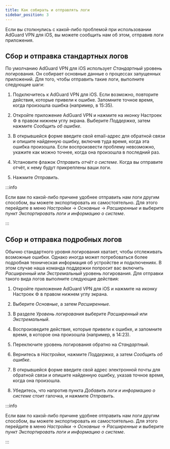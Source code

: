 ```yaml
---
title: Как собирать и отправлять логи
sidebar_position: 3
---
```


Если вы столкнулись с какой-либо проблемой при использовании AdGuard VPN для iOS, вы можете сообщить нам об этом, отправив логи приложения.

## Сбор и отправка стандартных логов

По умолчанию AdGuard VPN для iOS использует *Стандартный* уровень логирования. Он собирает основные данные о процессах запущенных приложений. Для того, чтобы отправить такие логи, выполните следующие шаги:

1. Подключитесь к AdGuard VPN для iOS. Если возможно, повторите действия, которые привели к ошибке. Запомните точное время, когда произошла ошибка (например, в 15:35).

2. Откройте приложение AdGuard VPN и нажмите на иконку Настроек ⚙ в правом нижнем углу экрана. Выберите *Поддержка*, затем нажмите *Сообщить об ошибке*.

3. В открывшейся форме введите свой email-адрес для обратной связи и опишите найденную ошибку, включив туда время, когда эта ошибка произошла. Если воспроизвести проблему невозможно, укажите как можно точнее, когда она произошла в последний раз.

4. Установите флажок *Отправить отчёт о системе*. Когда вы отправите отчёт, к нему будут прикреплены ваши логи.

5. Нажмите *Отправить*.

:::info

Если вам по какой-либо причине удобнее отправить нам логи другим способом, вы можете экспортировать их самостоятельно. Для этого перейдите в меню *Настройки* → *Основные* → *Расширенные* и выберите пункт *Экспортировать логи и информацию о системе*.

:::

## Сбор и отправка подробных логов

Обычно стандартного уровня логирования хватает, чтобы отслеживать возможные ошибки. Однако иногда может потребоваться более подробная техническая информация об устройстве и подключениях. В этом случае наша команда поддержки попросит вас включить *Расширенный* или *Экстремальный* уровень логирования. Для отправки такого вида логов выполните следующие действия:

1. Откройте приложение AdGuard VPN для iOS и нажмите на иконку Настроек ⚙ в правом нижнем углу экрана.

2. Выберите *Основные*, а затем *Расширенные*.

3. В разделе *Уровень логирования* выберите *Расширенный* или *Экстремальный*.

4. Воспроизведите действия, которые привели к ошибке, и запомните время, в которое она произошла (например, в 14:23).

5. Переключите уровень логирования обратно на *Стандартный*.

6. Вернитесь в *Настройки*, нажмите *Поддержка*, а затем *Сообщить об ошибке*.

7. В открывшейся форме введите свой адрес электронной почты для обратной связи и опишите найденную ошибку, указав точное время, когда она произошла.

8. Убедитесь, что напротив пункта *Добавить логи и информацию о системе* стоит галочка, и нажмите *Отправить*.

:::info

Если вам по какой-либо причине удобнее отправить нам логи другим способом, вы можете экспортировать их самостоятельно. Для этого перейдите в меню *Настройки* → *Основные* → *Расширенные* и выберите пункт *Экспортировать логи и информацию о системе*.

:::
